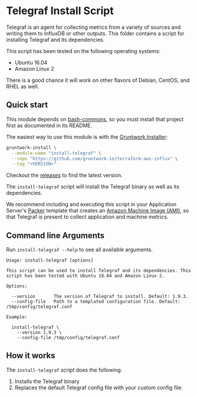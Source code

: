 # Telegraf Install Script

Telegraf is an agent for collecting metrics from a variety of sources
and writing them to InfluxDB or other outputs.
This folder contains a script for installing Telegraf and its dependencies.

This script has been tested on the following operating systems:

* Ubuntu 16.04
* Amazon Linux 2

There is a good chance it will work on other flavors of Debian, CentOS, and RHEL as well.

## Quick start

This module depends on [bash-commons](https://github.com/gruntwork-io/bash-commons), so you must install that project
first as documented in its README.

The easiest way to use this module is with the [Gruntwork Installer](https://github.com/gruntwork-io/gruntwork-installer):

```bash
gruntwork-install \
  --module-name "install-telegraf" \
  --repo "https://github.com/gruntwork-io/terraform-aws-influx" \
  --tag "<VERSION>"
```  

Checkout the [releases](https://github.com/gruntwork-io/terraform-aws-influx/releases) to find the latest version.

The `install-telegraf` script will install the Telegraf binary as well as its dependencies.

We recommend including and executing this script in your Application Server's
 [Packer](https://www.packer.io/) template that creates an [Amazon Machine Image (AMI)](http://docs.aws.amazon.com/AWSEC2/latest/UserGuide/AMIs.html), so that Telegraf is present to collect
 application and machine metrics.


## Command line Arguments

Run `install-telegraf --help` to see all available arguments.

```
Usage: install-telegraf [options]

This script can be used to install Telegraf and its dependencies. This script has been tested with Ubuntu 18.04 and Amazon Linux 2.

Options:

  --version       The version of Telegraf to install. Default: 1.9.3.
  --config-file   Path to a templated configuration file. Default: /tmp/config/telegraf.conf

Example:

  install-telegraf \
    --version 1.9.3 \
    --config-file /tmp/config/telegraf.conf
```

## How it works

The `install-telegraf` script does the following:

1. Installs the Telegraf binary
1. Replaces the default Telegraf config file with your custom config file.
